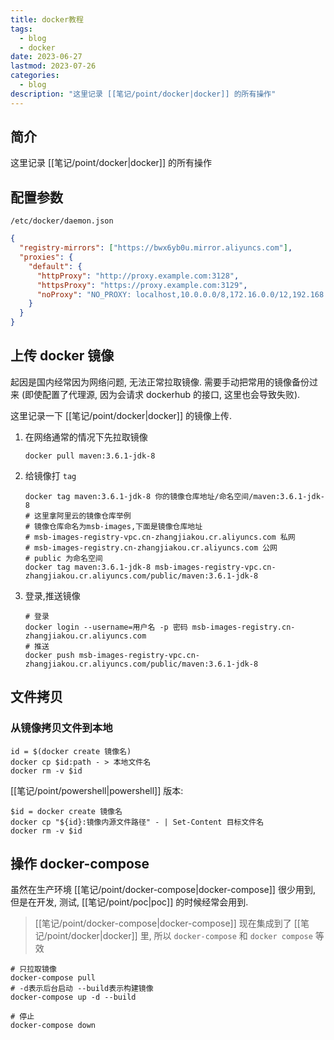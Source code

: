 ```yaml
---
title: docker教程
tags:
  - blog
  - docker
date: 2023-06-27
lastmod: 2023-07-26
categories:
  - blog
description: "这里记录 [[笔记/point/docker|docker]] 的所有操作"
---
```


## 简介

这里记录 [[笔记/point/docker|docker]] 的所有操作

## 配置参数

 `/etc/docker/daemon.json`

```json
{
  "registry-mirrors": ["https://bwx6yb0u.mirror.aliyuncs.com"],
  "proxies": {
    "default": {
      "httpProxy": "http://proxy.example.com:3128",
      "httpsProxy": "https://proxy.example.com:3129",
      "noProxy": "NO_PROXY: localhost,10.0.0.0/8,172.16.0.0/12,192.168.0.0/16,*.test.example.com"
    }
  }
}
```

## 上传 docker 镜像

起因是国内经常因为网络问题, 无法正常拉取镜像. 需要手动把常用的镜像备份过来 (即使配置了代理源, 因为会请求 dockerhub 的接口, 这里也会导致失败).

这里记录一下 [[笔记/point/docker|docker]] 的镜像上传.

1. 在网络通常的情况下先拉取镜像

   ```shell
   docker pull maven:3.6.1-jdk-8
   ```

2. 给镜像打 `tag`

   ```shell
   docker tag maven:3.6.1-jdk-8 你的镜像仓库地址/命名空间/maven:3.6.1-jdk-8
   # 这里拿阿里云的镜像仓库举例
   # 镜像仓库命名为msb-images,下面是镜像仓库地址
   # msb-images-registry-vpc.cn-zhangjiakou.cr.aliyuncs.com 私网
   # msb-images-registry.cn-zhangjiakou.cr.aliyuncs.com 公网
   # public 为命名空间
   docker tag maven:3.6.1-jdk-8 msb-images-registry-vpc.cn-zhangjiakou.cr.aliyuncs.com/public/maven:3.6.1-jdk-8
   ```

3. 登录,推送镜像

   ```shell
   # 登录
   docker login --username=用户名 -p 密码 msb-images-registry.cn-zhangjiakou.cr.aliyuncs.com
   # 推送
   docker push msb-images-registry-vpc.cn-zhangjiakou.cr.aliyuncs.com/public/maven:3.6.1-jdk-8
   ```

## 文件拷贝

### 从镜像拷贝文件到本地

```shell
id = $(docker create 镜像名)
docker cp $id:path - > 本地文件名
docker rm -v $id
```

[[笔记/point/powershell|powershell]] 版本:

```shell
$id = docker create 镜像名
docker cp "${id}:镜像内源文件路径" - | Set-Content 目标文件名
docker rm -v $id
```

## 操作 docker-compose

虽然在生产环境 [[笔记/point/docker-compose|docker-compose]] 很少用到, 但是在开发, 测试, [[笔记/point/poc|poc]] 的时候经常会用到.

> [[笔记/point/docker-compose|docker-compose]] 现在集成到了 [[笔记/point/docker|docker]] 里, 所以 `docker-compose` 和 `docker compose` 等效

```shell
# 只拉取镜像
docker-compose pull
# -d表示后台启动 --build表示构建镜像
docker-compose up -d --build

# 停止
docker-compose down
```
